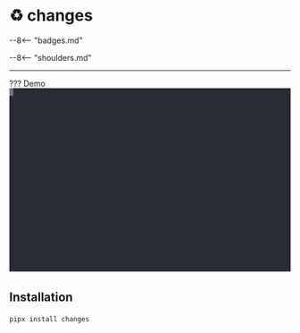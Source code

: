 # ♻️ changes

--8<-- "badges.md"

--8<-- "shoulders.md"

---

??? Demo
    ![changes demo](images/demo.svg)

## Installation

`pipx install changes`

[pipx]: https://pipxproject.github.io/pipx/
